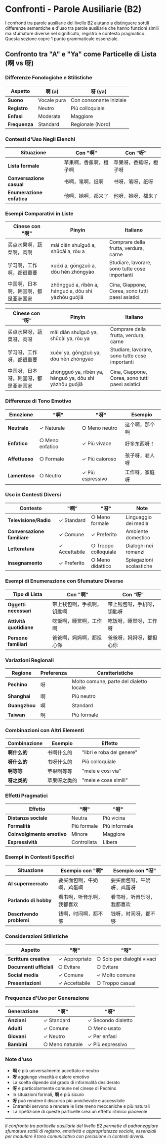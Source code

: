 # Confronti - Parole Ausiliarie (B2)

I confronti tra parole ausiliarie del livello B2 aiutano a distinguere sottili differenze semantiche e d'uso tra parole ausiliarie che hanno funzioni simili ma sfumature diverse nel significato, registro e contesto pragmatico. Questa sezione copre 1 punto grammaticale essenziale.

## Confronto tra "A" e "Ya" come Particelle di Lista (啊 vs 呀)

### Differenze Fonologiche e Stilistiche

| Aspetto | 啊 (a) | 呀 (ya) |
| --------- | -------- | --------- |
| **Suono** | Vocale pura | Con consonante iniziale |
| **Registro** | Neutro | Più colloquiale |
| **Enfasi** | Moderata | Maggiore |
| **Frequenza** | Standard | Regionale (Nord) |

### Contesti d'Uso Negli Elenchi

| Situazione | Con "啊" | Con "呀" |
| ----------- | ---------- | ----------- |
| **Lista formale** | 苹果啊，香蕉啊，橙子啊 | 苹果呀，香蕉呀，橙子呀 |
| **Conversazione casual** | 书啊，笔啊，纸啊 | 书呀，笔呀，纸呀 |
| **Enumerazione enfatica** | 他啊，她啊，都来了 | 他呀，她呀，都来了 |

### Esempi Comparativi in Liste

| Cinese con "啊" | Pinyin | Italiano |
| ----------------- | -------- | ---------- |
| 买点水果啊，蔬菜啊，肉啊 | mǎi diǎn shuǐguǒ a, shūcài a, ròu a | Comprare della frutta, verdura, carne |
| 学习啊，工作啊，都很重要 | xuéxí a, gōngzuò a, dōu hěn zhòngyào | Studiare, lavorare, sono tutte cose importanti |
| 中国啊，日本啊，韩国啊，都是亚洲国家 | zhōngguó a, rìběn a, hánguó a, dōu shì yàzhōu guójiā | Cina, Giappone, Corea, sono tutti paesi asiatici |

| Cinese con "呀" | Pinyin | Italiano |
| ----------------- | -------- | ---------- |
| 买点水果呀，蔬菜呀，肉呀 | mǎi diǎn shuǐguǒ ya, shūcài ya, ròu ya | Comprare della frutta, verdura, carne |
| 学习呀，工作呀，都很重要 | xuéxí ya, gōngzuò ya, dōu hěn zhòngyào | Studiare, lavorare, sono tutte cose importanti |
| 中国呀，日本呀，韩国呀，都是亚洲国家 | zhōngguó ya, rìběn ya, hánguó ya, dōu shì yàzhōu guójiā | Cina, Giappone, Corea, sono tutti paesi asiatici |

### Differenze di Tono Emotivo

| Emozione | "啊" | "呀" | Esempio |
| ---------- | ------ | ------ | --------- |
| **Neutrale** | ✓ Naturale | ○ Meno neutro | 这个啊，那个啊 |
| **Enfatico** | ○ Meno enfatico | ✓ Più vivace | 好多东西呀！ |
| **Affettuoso** | ○ Formale | ✓ Più caloroso | 孩子呀，老人呀 |
| **Lamentoso** | ○ Neutro | ✓ Più espressivo | 工作呀，家庭呀 |

### Uso in Contesti Diversi

| Contesto | "啊" | "呀" | Note |
| ---------- | ------ | ------ | ----- |
| **Televisione/Radio** | ✓ Standard | ○ Meno formale | Linguaggio dei media |
| **Conversazione familiare** | ✓ Comune | ✓ Preferito | Ambiente domestico |
| **Letteratura** | ✓ Accettabile | ○ Troppo colloquiale | Dialoghi nei romanzi |
| **Insegnamento** | ✓ Preferito | ○ Meno didattico | Spiegazioni scolastiche |

### Esempi di Enumerazione con Sfumature Diverse

| Tipo di Lista | Con "啊" | Con "呀" |
| --------------- | ---------- | ----------- |
| **Oggetti necessari** | 带上钱包啊，手机啊，钥匙啊 | 带上钱包呀，手机呀，钥匙呀 |
| **Attività quotidiane** | 吃饭啊，睡觉啊，工作啊 | 吃饭呀，睡觉呀，工作呀 |
| **Persone familiari** | 爸爸啊，妈妈啊，都担心你 | 爸爸呀，妈妈呀，都担心你 |

### Variazioni Regionali

| Regione | Preferenza | Caratteristiche |
| --------- | ------------ | ---------------- |
| **Pechino** | 呀 | Molto comune, parte del dialetto locale |
| **Shanghai** | 啊 | Più neutro |
| **Guangzhou** | 啊 | Standard |
| **Taiwan** | 啊 | Più formale |

### Combinazioni con Altri Elementi

| Combinazione | Esempio | Effetto |
| ------------- | --------- | --------- |
| **啊什么的** | 书啊什么的 | "libri e roba del genere" |
| **呀什么的** | 书呀什么的 | Più colloquiale |
| **啊等等** | 苹果啊等等 | "mele e così via" |
| **呀之类的** | 苹果呀之类的 | "mele e cose simili" |

### Effetti Pragmatici

| Effetto | "啊" | "呀" |
| --------- | ------ | ------ |
| **Distanza sociale** | Neutra | Più vicina |
| **Formalità** | Più formale | Più informale |
| **Coinvolgimento emotivo** | Minore | Maggiore |
| **Espressività** | Controllata | Libera |

### Esempi in Contesti Specifici

| Situazione | Esempio con "啊" | Esempio con "呀" |
| ----------- | ------------------ | ------------------ |
| **Al supermercato** | 要买面包啊，牛奶啊，鸡蛋啊 | 要买面包呀，牛奶呀，鸡蛋呀 |
| **Parlando di hobby** | 看书啊，听音乐啊，我都喜欢 | 看书呀，听音乐呀，我都喜欢 |
| **Descrivendo problemi** | 钱啊，时间啊，都不够 | 钱呀，时间呀，都不够 |

### Considerazioni Stilistiche

| Aspetto | "啊" | "呀" |
| --------- | ------ | ------ |
| **Scrittura creativa** | ✓ Appropriato | ○ Solo per dialoghi vivaci |
| **Documenti ufficiali** | ○ Evitare | ○ Evitare |
| **Social media** | ✓ Comune | ✓ Molto comune |
| **Presentazioni** | ✓ Accettabile | ○ Troppo casual |

### Frequenza d'Uso per Generazione

| Generazione | "啊" | "呀" |
| ------------- | ------ | ------ |
| **Anziani** | ✓ Standard | ✓ Secondo dialetto |
| **Adulti** | ✓ Comune | ○ Meno usato |
| **Giovani** | ✓ Neutro | ✓ Per enfasi |
| **Bambini** | ○ Meno naturale | ✓ Più espressivo |

### Note d'uso

- **啊** è più universalmente accettato e neutro
- **呀** aggiunge vivacità e calore emotivo
- La scelta dipende dal grado di informalità desiderato
- **呀** è particolarmente comune nel cinese di Pechino
- In situazioni formali, **啊** è più sicuro
- **呀** può rendere il discorso più amichevole e accessibile
- Entrambi servono a rendere le liste meno meccaniche e più naturali
- La ripetizione di queste particelle crea un effetto ritmico piacevole

---

*Il confronto tra particelle ausiliarie del livello B2 permette di padroneggiare sfumature sottili di registro, emotività e appropriatezza sociale, essenziali per modulare il tono comunicativo con precisione in contesti diversi.*
